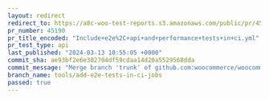 ```yaml
---
layout: redirect
redirect_to: https://a8c-woo-test-reports.s3.amazonaws.com/public/pr/45190/api/index.html
pr_number: 45190
pr_title_encoded: "Include+e2e%2C+api+and+performance+tests+in+ci.yml"
pr_test_type: api
last_published: "2024-03-13 10:55:05 +0000"
commit_sha: ae93bf2e6e302704df59cdaa14d20a5529568dda
commit_message: "Merge branch 'trunk' of github.com:woocommerce/woocommerce into tools…"
branch_name: tools/add-e2e-tests-in-ci-jobs
passed: true
---
```

